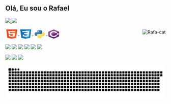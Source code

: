 ## Olá, Eu sou o Rafael
 <div>
 <a href="https://github.com/rafael877"> 
  <img height="180em" src="https://github-readme-stats.vercel.app/api?username=rafael877&show_icons=true&theme=dark&include_all_commits=true&count_private=true"/>
  <img height="180em" src="https://github-readme-stats.vercel.app/api/top-langs/?username=rafael877&layout=compact&langs_count=7&theme=dark"/>
</div>
<div style="display: inline_block"><br>
  <img align="center" alt="Rafa-HTML" height="30" width="40" src="https://raw.githubusercontent.com/devicons/devicon/master/icons/html5/html5-original.svg">
  <img align="center" alt="Rafa-CSS" height="30" width="40" src="https://raw.githubusercontent.com/devicons/devicon/master/icons/css3/css3-original.svg">
  <img align="center" alt="Rafa-Python" height="30" width="40" src="https://raw.githubusercontent.com/devicons/devicon/master/icons/python/python-original.svg">
  <img align="center" alt="Rafa-Csharp" height="30" width="40" src="https://raw.githubusercontent.com/devicons/devicon/master/icons/csharp/csharp-original.svg"> 
 <img align="right" alt="Rafa-cat" src="https://cdn.discordapp.com/emojis/876531914608095354.gif?size=128  ">  
 
  
</div>
</a>                                                               
    <br>    
                                                                                                        
<div> 
  <a href="https://www.youtube.com/channel/UCQ4n7NUQBBZU282uzIySoqw" target="_blank"><img src="https://img.shields.io/badge/YouTube-FF0000?style=for-the-badge&logo=youtube&logoColor=white" target="_blank"></a>
  <a href="https://www.instagram.com/rafaelmendes0007/" target="_blank"><img src="https://img.shields.io/badge/-Instagram-%23E4405F?style=for-the-badge&logo=instagram&logoColor=white" target="_blank"></a>
 	<a href="https://www.twitch.tv/f4f4_mendes" target="_blank"><img src="https://img.shields.io/badge/Twitch-9146FF?style=for-the-badge&logo=twitch&logoColor=white" target="_blank"></a>
   <a href="http://dontpad.com/Rafael_FBI" target="_blank"><img src="https://img.shields.io/badge/Discord-7289DA?style=for-the-badge&logo=discord&logoColor=white" target="_blank"></a>
   <a href = "https://open.spotify.com/user/313myh73ualvhq6c2u6emwb5mt4i?si=d937662cc1ec4523"><img src="https://img.shields.io/badge/Spotify-1ED760?&style=for-the-badge&logo=spotify&logoColor=white" target="_blank"></a>
   <a href="https://www.linkedin.com/in/rafael-neris-51bb73201" target="_blank"><img src="https://img.shields.io/badge/-LinkedIn-%230077B5?style=for-the-badge&logo=linkedin&logoColor=white" target="_blank"></a> 
 
   <a href="https://www.figma.com/@rafael_mendes" target="_blank"><img src="https://img.shields.io/badge/Figma-F24E1E?style=for-the-badge&logo=figma&logoColor=white" target="_blank"></a> 
   <a href="https://www.behance.net/rafaelmendes34" target="_blank"><img src="https://img.shields.io/badge/Behance-0054F7?style=for-the-badge&logo=behance&logoColor=white" target="_blank"></a> 
   <a href="https://br.pinterest.com/NOOBMASTRER_47/" target="_blank"><img src="https://aleen42.github.io/badges/src/pinterest.svg" target="_blank"></a> 
   
 ![Snake animation](https://github.com/rafael877/rafael877/blob/output/github-contribution-grid-snake.svg)
 
 <br>
</div>                                                                                                        

